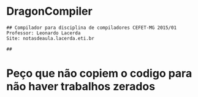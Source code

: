 # DragonCompiler
	
	## Compilador para disciplina de compiladores CEFET-MG 2015/01
	Professor: Leonardo Lacerda
	Site: notasdeaula.lacerda.eti.br
	
	## 

# Peço que não copiem o codigo para não haver trabalhos zerados	

	
